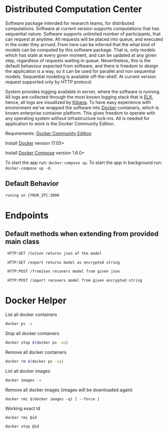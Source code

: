 # Distributed Computation Center

Software package intended for research teams, for distributed computations. Software at current version supports computations that has sequential nature. Software supports unlimited number of participants, that can request at anytime. All requests will be placed into queue, and executed in the order they arrived. From here can be inferred that the what kind of models can be computed by this software package. That is, only models which has state at every given moment, and can be updated at any given step, regardless of requests waiting in queue. Nevertheless, this is the default behaviour expected from software, and there is freedom to design the application is a way, so it can be used for parallel and non sequential models. Sequential modeling is available off-the-shelf. At current version request supported only by HTTP protocol.

System provides logging available in server, where the software is running. All logs are collected through the most known logging stack that is [ELK](hhttps://www.elastic.co/elk-stack), hence, all logs are visualized by [Kibana](https://www.elastic.co/products/kibana). To have easy experience with environment we've wrapped the software into [Docker](https://www.docker.com/) containers, which is known enterprise container platform. This gives freedom to operate with any operating system without infrastructure lock-ins. All is needed for application to work is the Docker Community Edition. 

Requirements: [Docker Community Edition](https://www.docker.com/community-edition)

Install [Docker](https://www.docker.com/products/docker-engine#/download) version 17.05+

Install [Docker Compose](https://docs.docker.com/compose/install/) version 1.6.0+


To start the app run: `docker-compose up`.
To start the app in background run: `docker-compose up -d`.

## Default Behavior

```sh
runing on {YOUR_IP}:3000
```
# Endpoints

## Default methods when extending from provided main class
```sh
 HTTP:GET /toJson returns json of the model
```
```sh
 HTTP:GET /export returns model as encrypted string
```
```sh
 HTTP:POST /fromJson recovers model from given json
```
```sh
 HTTP:POST /import recovers model from given encrypted string
```

# Docker Helper

List all docker containers 
```sh
docker ps -a
```
Stop all docker containers 
```sh
docker stop $(docker ps -aq)
```
Remove all docker containers
 
```sh
docker rm $(docker ps -aq)
```
List all docker images

```sh
docker images -a
```
Remove all docker images (images will be downloaded again)

```
docker rmi $(docker images -q) [ --force ]
```
Working exact Id

```
docker rmi @id
```
```
docker stop @id
```
